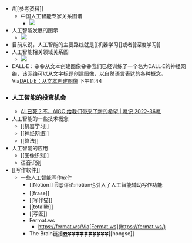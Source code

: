 - #[[参考资料]]
    - 中国人工智能专家关系图谱
        - ![](https://firebasestorage.googleapis.com/v0/b/firescript-577a2.appspot.com/o/imgs%2Fapp%2Fxinyiheng%2F4is3gKolpe.png?alt=media&token=c8bfadfa-cd23-4087-801a-4cf0ee107e36)
- 人工智能发展的图示
    - ![](https://firebasestorage.googleapis.com/v0/b/firescript-577a2.appspot.com/o/imgs%2Fapp%2Fxinyiheng%2FypakTZoRWp.png?alt=media&token=6cb71e25-ffaf-442a-8370-40f99a4a2302)
- 目前来说，人工智能的主要路线就是[[机器学习]]或者[[深度学习]]
- 人工智能相关领域关系图
    - ![](https://firebasestorage.googleapis.com/v0/b/firescript-577a2.appspot.com/o/imgs%2Fapp%2Fxinyiheng%2F9ViZ10nJ-C.png?alt=media&token=c7577cc6-450b-4e52-8d6c-a06d9ddc9be6)
- DALL·E：😀😀从文本创建图像😀😀我们已经训练了一个名为DALL·E的神经网络，该网络可以从文字标题创建图像，以自然语言表达的各种概念。Via[DALL·E：从文本创建图像](https://openai.com/blog/dall-e/) 下午11:44
- ### 人工智能的投资机会
    - [AI 已死？不，AIGC 给我们带来了新的希望 | 氪记 2022-36氪](https://36kr.com/p/2073370599029632)
- 人工智能的一些技术概念
    - [[机器学习]]
    - [[神经网络]]
    - [[算法]]
- 人工智能的应用
    - [[图像识别]]
    - 语音识别
- [[写作软件]]
    - 一些人工智能写作软件
        - [[Notion]] 🗒@评论:notion也引入了人工智能辅助写作功能
        - [[frase]]
        - [[写作猫]]
        - [[totallib]]
        - [[写匠]]
        - Fermat.ws
            - https://fermat.ws/Via[Fermat.ws](https://fermat.ws/)
        - The Brain链接[☎️](brain://api.thebrain.com/g7PXu0IyM0ucARb24SvxiA/Loq1MXqu2EGZavIpn7sIxQ/%E4%BA%BA%E5%B7%A5%E6%99%BA%E8%83%BD)🍀🍀🍀🍀🍀🍀🍀🍀🍀🍀[[hongse]]
